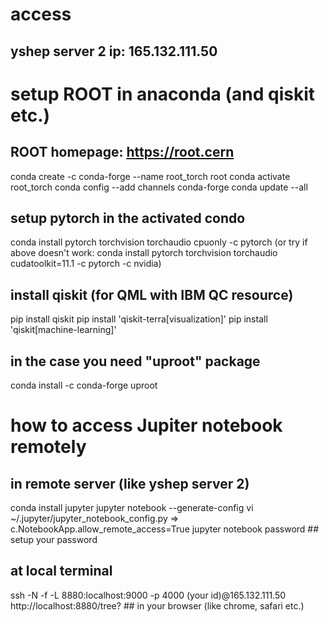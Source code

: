 # access
## yshep server 2 ip: 165.132.111.50

# setup ROOT in anaconda (and qiskit etc.)
## ROOT homepage: https://root.cern 
conda create -c conda-forge --name root_torch root
conda activate root_torch
conda config --add channels conda-forge
conda update --all

## setup pytorch in the activated condo
conda install pytorch torchvision torchaudio cpuonly -c pytorch
(or try if above doesn't work: conda install pytorch torchvision torchaudio cudatoolkit=11.1 -c pytorch -c nvidia)

## install qiskit (for QML with IBM QC resource)
pip install qiskit
pip install 'qiskit-terra[visualization]'
pip install 'qiskit[machine-learning]'

## in the case you need "uproot" package
conda install -c conda-forge uproot

# how to access Jupiter notebook remotely
## in remote server (like yshep server 2)
conda install jupyter
jupyter notebook --generate-config
vi ~/.jupyter/jupyter_notebook_config.py => c.NotebookApp.allow_remote_access=True
jupyter notebook password ## setup your password

## at local terminal
ssh -N -f -L 8880:localhost:9000 -p 4000 (your id)@165.132.111.50
http://localhost:8880/tree? ## in your browser (like chrome, safari etc.)

